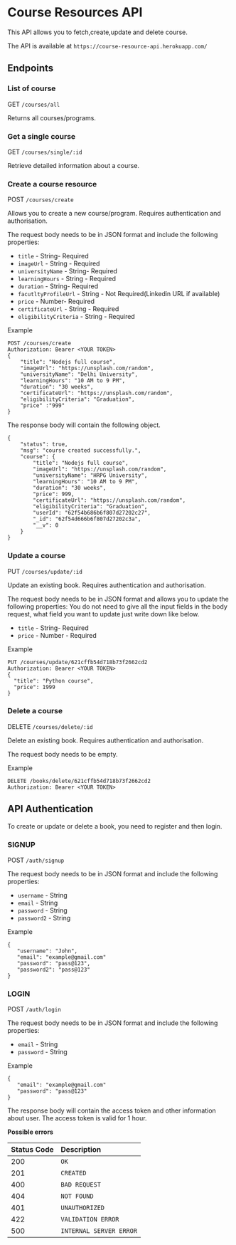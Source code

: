 # Course Resources API

This API allows you to fetch,create,update and delete course.

The API is available at `https://course-resource-api.herokuapp.com/`

## Endpoints

### List of course

GET `/courses/all`

Returns all courses/programs.

### Get a single course

GET `/courses/single/:id`

Retrieve detailed information about a course.

### Create a course resource

POST `/courses/create`

Allows you to create a new course/program. Requires authentication and authorisation.

The request body needs to be in JSON format and include the following properties:

-   `title` - String- Required
-   `imageUrl` - String - Required
-   `universityName` - String- Required
-   `learningHours` - String - Required
-   `duration` - String- Required
-   `facutltyProfileUrl` - String - Not Required(Linkedin URL if available)
-   `price` - Number- Required
-   `certificateUrl` - String - Required
-   `eligibilityCriteria` - String - Required

Example

```
POST /courses/create
Authorization: Bearer <YOUR TOKEN>
{
    "title": "Nodejs full course",
    "imageUrl": "https://unsplash.com/random",
    "universityName": "Delhi University",
    "learningHours": "10 AM to 9 PM",
    "duration": "30 weeks",
    "certificateUrl": "https://unsplash.com/random",
    "eligibilityCriteria": "Graduation",
    "price" :"999"
}
```

The response body will contain the following object.

```
{
    "status": true,
    "msg": "course created successfully.",
    "course": {
        "title": "Nodejs full course",
        "imageUrl": "https://unsplash.com/random",
        "universityName": "HRPG University",
        "learningHours": "10 AM to 9 PM",
        "duration": "30 weeks",
        "price": 999,
        "certificateUrl": "https://unsplash.com/random",
        "eligibilityCriteria": "Graduation",
        "userId": "62f54b686b6f807d27202c27",
        "_id": "62f54d666b6f807d27202c3a",
        "__v": 0
    }
}
```

### Update a course

PUT `/courses/update/:id`

Update an existing book. Requires authentication and authorisation.

The request body needs to be in JSON format and allows you to update the following properties:
You do not need to give all the input fields in the body request, what field you want to update just write down like below.

-   `title` - String- Required
-   `price` - Number - Required

Example

```
PUT /courses/update/621cffb54d718b73f2662cd2
Authorization: Bearer <YOUR TOKEN>
{
  "title": "Python course",
  "price": 1999
}
```

### Delete a course

DELETE `/courses/delete/:id`

Delete an existing book. Requires authentication and authorisation.

The request body needs to be empty.

Example

```
DELETE /books/delete/621cffb54d718b73f2662cd2
Authorization: Bearer <YOUR TOKEN>
```

## API Authentication

To create or update or delete a book, you need to register and then login.

### SIGNUP

POST `/auth/signup`

The request body needs to be in JSON format and include the following properties:

-   `username` - String
-   `email` - String
-   `password` - String
-   `password2` - String

Example

```
{
   "username": "John",
   "email": "example@gmail.com"
   "password": "pass@123",
   "password2": "pass@123"
}
```

### LOGIN

POST `/auth/login`

The request body needs to be in JSON format and include the following properties:

-   `email` - String
-   `password` - String

Example

```
{
   "email": "example@gmail.com"
   "password": "pass@123"
}
```

The response body will contain the access token and other information about user. The access token is valid for 1 hour.

**Possible errors**

| Status Code | Description             |
| :---------- | :---------------------- |
| 200         | `OK`                    |
| 201         | `CREATED`               |
| 400         | `BAD REQUEST`           |
| 404         | `NOT FOUND`             |
| 401         | `UNAUTHORIZED`          |
| 422         | `VALIDATION ERROR`      |
| 500         | `INTERNAL SERVER ERROR` |
